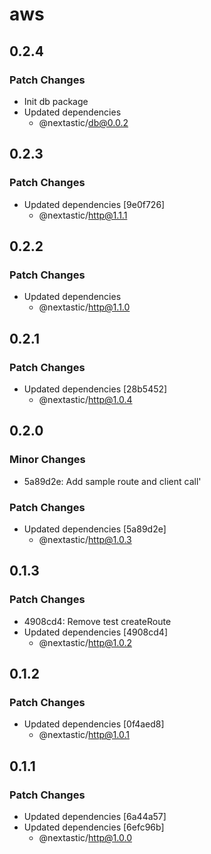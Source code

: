 # aws

## 0.2.4

### Patch Changes

- Init db package
- Updated dependencies
  - @nextastic/db@0.0.2

## 0.2.3

### Patch Changes

- Updated dependencies [9e0f726]
  - @nextastic/http@1.1.1

## 0.2.2

### Patch Changes

- Updated dependencies
  - @nextastic/http@1.1.0

## 0.2.1

### Patch Changes

- Updated dependencies [28b5452]
  - @nextastic/http@1.0.4

## 0.2.0

### Minor Changes

- 5a89d2e: Add sample route and client call'

### Patch Changes

- Updated dependencies [5a89d2e]
  - @nextastic/http@1.0.3

## 0.1.3

### Patch Changes

- 4908cd4: Remove test createRoute
- Updated dependencies [4908cd4]
  - @nextastic/http@1.0.2

## 0.1.2

### Patch Changes

- Updated dependencies [0f4aed8]
  - @nextastic/http@1.0.1

## 0.1.1

### Patch Changes

- Updated dependencies [6a44a57]
- Updated dependencies [6efc96b]
  - @nextastic/http@1.0.0
